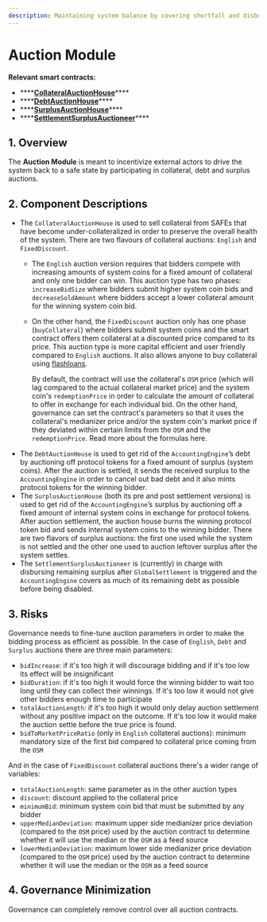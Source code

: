 ```yaml
---
description: Maintaining system balance by covering shortfall and disbursing surplus
---
```


# Auction Module

**Relevant smart contracts:**

* \*\*\*\*[**CollateralAuctionHouse**](https://github.com/reflexer-labs/geb/blob/master/src/CollateralAuctionHouse.sol)\*\*\*\*
* \*\*\*\*[**DebtAuctionHouse**](https://github.com/reflexer-labs/geb/blob/master/src/DebtAuctionHouse.sol)\*\*\*\*
* \*\*\*\*[**SurplusAuctionHouse**](https://github.com/reflexer-labs/geb/blob/master/src/SurplusAuctionHouse.sol)\*\*\*\*
* \*\*\*\*[**SettlementSurplusAuctioneer**](https://github.com/reflexer-labs/geb/blob/master/src/SettlementSurplusAuctioneer.sol)\*\*\*\*

## 1. Overview

The **Auction Module** is meant to incentivize external actors to drive the system back to a safe state by participating in collateral, debt and surplus auctions.

## 2. Component Descriptions

* The `CollateralAuctionHouse` is used to sell collateral from SAFEs that have become under-collateralized in order to preserve the overall health of the system. There are two flavours of collateral auctions: `English` and `FixedDiscount`. 
  * The `English` auction version requires that bidders compete with increasing amounts of system coins for a fixed amount of collateral and only one bidder can win. This auction type has two phases: `increaseBidSize` where bidders submit higher system coin bids and `decreaseSoldAmount` where bidders accept a lower collateral amount for the winning system coin bid.
  * On the other hand, the `FixedDiscount` auction only has one phase \(`buyCollateral`\) where bidders submit system coins and the smart contract offers them collateral at a discounted price compared to its price. This auction type is more capital efficient and user friendly compared to `English` auctions. It also allows anyone to buy collateral using [flashloans](https://blog.coincodecap.com/what-are-flash-loans-on-ethereum).

    By default, the contract will use the collateral's `OSM` price \(which will lag compared to the actual collateral market price\) and the system coin's `redemptionPrice` in order to calculate the amount of collateral to offer in exchange for each individual bid. On the other hand, governance can set the contract's parameters so that it uses the collateral's medianizer price and/or the system coin's market price if they deviated within certain limits from the `OSM` and the `redemptionPrice`. Read more about the formulas here.
* The `DebtAuctionHouse` is used to get rid of the `AccountingEngine`’s debt by auctioning off protocol tokens for a fixed amount of surplus \(system coins\). After the auction is settled, it sends the received surplus to the `AccountingEngine` in order to cancel out bad debt and it also mints protocol tokens for the winning bidder.
* The `SurplusAuctionHouse` \(both its pre and post settlement versions\) is used to get rid of the `AccountingEngine`’s surplus by auctioning off a fixed amount of internal system coins in exchange for protocol tokens. After auction settlement, the auction house burns the winning protocol token bid and sends internal system coins to the winning bidder. There are two flavors of surplus auctions: the first one used while the system is not settled and the other one used to auction leftover surplus after the system settles.
* The `SettlementSurplusAuctioneer` is \(currently\) in charge with disbursing remaining surplus after `GlobalSettlement` is triggered and the `AccountingEngine` covers as much of its remaining debt as possible before being disabled.

## 3. Risks <a id="5-failure-modes-bounds-on-operating-conditions-and-external-risk-factors"></a>

Governance needs to fine-tune auction parameters in order to make the bidding process as efficient as possible. In the case of `English`, `Debt` and `Surplus` auctions there are three main parameters:

* `bidIncrease`: if it's too high it will discourage bidding and if it's too low its effect will be insignificant
* `bidDuration`: if it's too high it would force the winning bidder to wait too long until they can collect their winnings. If it's too low it would not give other bidders enough time to participate
* `totalAuctionLength`: if it's too high it would only delay auction settlement without any positive impact on the outcome. If it's too low it would make the auction settle before the true price is found.
* `bidToMarketPriceRatio` \(only in `English` collateral auctions\): minimum mandatory size of the first bid compared to collateral price coming from the `OSM`

And in the case of `FixedDiscount` collateral auctions there's a wider range of variables:

* `totalAuctionLength`: same parameter as in the other auction types
* `discount`: discount applied to the collateral price
* `minimumBid`: minimum system coin bid that must be submitted by any bidder
* `upperMedianDeviation`: maximum upper side medianizer price deviation \(compared to the `OSM` price\) used by the auction contract to determine whether it will use the median or the `OSM` as a feed source
* `lowerMedianDeviation`: maximum lower side medianizer price deviation \(compared to the `OSM` price\) used by the auction contract to determine whether it will use the median or the `OSM` as a feed source

## 4. Governance Minimization

Governance can completely remove control over all auction contracts.

